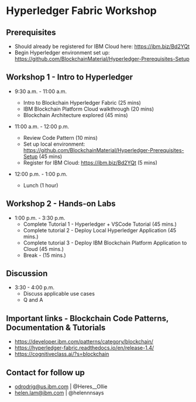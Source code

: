 # Hyperledger Fabric Workshop 

## Prerequisites
* Should already be registered for IBM Cloud here: https://ibm.biz/Bd2YQt
* Begin Hyperledger environment set up: https://github.com/BlockchainMaterial/Hyperledger-Prerequisites-Setup

## Workshop 1 - Intro to Hyperledger 
* 9:30 a.m. - 11:00 a.m. 
  * Intro to Blockchain Hyperledger Fabric (25 mins)
  * IBM Blockchain Platform Cloud walkthrough (20 mins)
  * Blockchain Architecture explored (45 mins) 

* 11:00 a.m. - 12:00 p.m. 
  * Review Code Pattern (10 mins)
  * Set up local environment: https://github.com/BlockchainMaterial/Hyperledger-Prerequisites-Setup (45 mins) 
  * Register for IBM Cloud: https://ibm.biz/Bd2YQt (5 mins)

* 12:00 p.m. - 1:00 p.m. 
  * Lunch (1 hour)

## Workshop 2 - Hands-on Labs
* 1:00 p.m. - 3:30 p.m. 
   * Complete Tutorial 1 - Hyperledger + VSCode Tutorial (45 mins.) 
   * Complete tutorial 2 - Deploy Local Hyperledger Application (45 mins.) 
   * Complete tutorial 3 - Deploy IBM Blockchain Platform Application to Cloud (45 mins.) 
  * Break - (15 mins.) 

## Discussion 
* 3:30 - 4:00 p.m. 
   * Discuss applicable use cases
   * Q and A 
    
## Important links - Blockchain Code Patterns, Documentation & Tutorials
* https://developer.ibm.com/patterns/category/blockchain/
* https://hyperledger-fabric.readthedocs.io/en/release-1.4/
* https://cognitiveclass.ai/?s=blockchain

## Contact for follow up
* odrodrig@us.ibm.com | @Heres__Ollie
* helen.lam@ibm.com | @helennnsays










 
 

